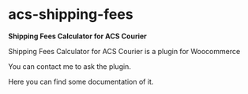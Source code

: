 # acs-shipping-fees

**Shipping Fees Calculator for ACS Courier**

Shipping Fees Calculator for ACS Courier is a plugin for Woocommerce

You can contact me to ask the plugin.

Here you can find some documentation of it.
